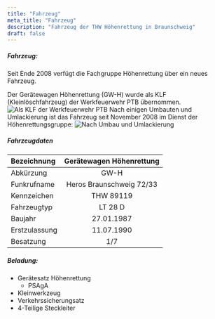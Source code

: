 ```yaml
---
title: "Fahrzeug"
meta_title: "Fahrzeug"
description: "Fahrzeug der THW Höhenrettung in Braunschweig"
draft: false
---
```

##### Fahrzeug:

Seit Ende 2008 verfügt die Fachgruppe Höhenrettung über ein neues Fahrzeug. 

Der Gerätewagen Höhenrettung (GW-H) wurde als KLF (Kleinlöschfahrzeug) der Werkfeuerwehr PTB übernommen.
![Als KLF der Werkfeuerwehr PTB](/images/vehicle/KLF.webp)
Nach einigen Umbauten und Umlackierung ist das Fahrzeug seit November 2008 im Dienst der Höhenrettungsgruppe:
![Nach Umbau und Umlackierung](/images/vehicle/GWH.webp)

##### Fahrzeugdaten

| Bezeichnung   | Gerätewagen Höhenrettung |
|:--------------|:------------------------:|
| Abkürzung     |           GW-H           |
| Funkrufname   | Heros Braunschweig 72/33 |
| Kennzeichen   |        THW 89119         |
| Fahrzeugtyp   |         LT 28 D          |
| Baujahr       |        27.01.1987        |
| Erstzulassung |        11.07.1990        |
| Besatzung     |           1/7            |

##### Beladung:

- Gerätesatz Höhenrettung
  - PSAgA
- Kleinwerkzeug
- Verkehrssicherungsatz
- 4-Teilige Steckleiter
